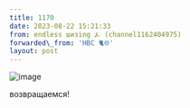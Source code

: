 ```yaml
---
title: 1170
date: 2023-08-22 15:21:33
from: endless шизing ⍼ (channel1162404975)
forwarded\_from: 'HBC 🐈🌐'
layout: post
---
```


![image](photos/photo_162@22-08-2023_15-21-33.jpg)

возвращаемся!

